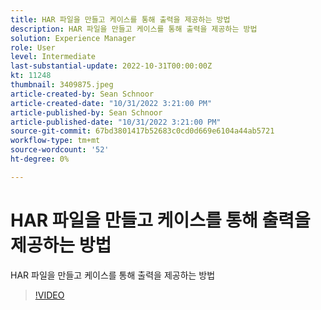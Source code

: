 ```yaml
---
title: HAR 파일을 만들고 케이스를 통해 출력을 제공하는 방법
description: HAR 파일을 만들고 케이스를 통해 출력을 제공하는 방법
solution: Experience Manager
role: User
level: Intermediate
last-substantial-update: 2022-10-31T00:00:00Z
kt: 11248
thumbnail: 3409875.jpeg
article-created-by: Sean Schnoor
article-created-date: "10/31/2022 3:21:00 PM"
article-published-by: Sean Schnoor
article-published-date: "10/31/2022 3:21:00 PM"
source-git-commit: 67bd3801417b52683c0cd0d669e6104a44ab5721
workflow-type: tm+mt
source-wordcount: '52'
ht-degree: 0%

---
```



# HAR 파일을 만들고 케이스를 통해 출력을 제공하는 방법

HAR 파일을 만들고 케이스를 통해 출력을 제공하는 방법

>[!VIDEO](https://video.tv.adobe.com/v/3409875/?quality=12&learn=on)
